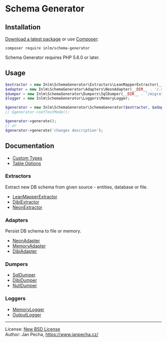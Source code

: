 
# Schema Generator

## Installation

[Download a latest package](https://github.com/inlm/schema-generator/releases) or use [Composer](http://getcomposer.org/):

```
composer require inlm/schema-generator
```

Schema Generator requires PHP 5.6.0 or later.


## Usage

```php
$extractor = new Inlm\SchemaGenerator\Extractors\LeanMapperExtractor(__DIR__ . '/model/Entities/', new LeanMapper\DefaultMapper);
$adapter = new Inlm\SchemaGenerator\Adapters\NeonAdapter(__DIR__ . '/.schema.neon');
$dumper = new Inlm\SchemaGenerator\Dumpers\SqlDumper(__DIR__ . '/migrations/structures/');
$logger = new Inlm\SchemaGenerator\Loggers\MemoryLogger;

$generator = new Inlm\SchemaGenerator\SchemaGenerator($extractor, $adapter, $dumper, $logger);
// $generator->setTestMode();

$generator->generate();
// or
$generator->generate('changes description');
```

## Documentation

* [Custom Types](docs/custom-types.md)
* [Table Options](docs/table-options.md)


### Extractors

Extract new DB schema from given source - entities, database or file.

* [LeanMapperExtractor](docs/leanmapper-extractor.md)
* [DibiExtractor](docs/dibi-extractor.md)
* [NeonExtractor](docs/neon-extractor.md)


### Adapters

Persist DB schema to file or memory.

- [NeonAdapter](docs/neon-adapter.md)
- [MemoryAdapter](docs/memory-adapter.md)
- [DibiAdapter](docs/dibi-adapter.md)


### Dumpers

* [SqlDumper](docs/sql-dumper.md)
* [DibiDumper](docs/dibi-dumper.md)
* [NullDumper](docs/null-dumper.md)


### Loggers

* [MemoryLogger](docs/memory-logger.md)
* [OutputLogger](docs/output-logger.md)


------------------------------

License: [New BSD License](license.md)
<br>Author: Jan Pecha, https://www.janpecha.cz/
